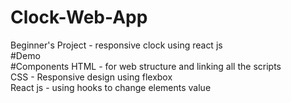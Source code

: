 # Clock-Web-App
Beginner's Project - responsive clock using react js</br>
#Demo
</br>
#Components
HTML - for web structure and linking all the scripts</br>
CSS - Responsive design using flexbox</br>
React js - using hooks to change elements value
